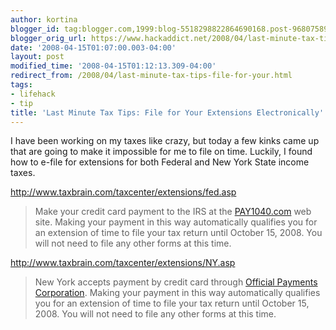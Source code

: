 ```yaml
---
author: kortina
blogger_id: tag:blogger.com,1999:blog-5518298822864690168.post-968075894094340486
blogger_orig_url: https://www.hackaddict.net/2008/04/last-minute-tax-tips-file-for-your.html
date: '2008-04-15T01:07:00.003-04:00'
layout: post
modified_time: '2008-04-15T01:12:13.309-04:00'
redirect_from: /2008/04/last-minute-tax-tips-file-for-your.html
tags:
- lifehack
- tip
title: 'Last Minute Tax Tips: File for Your Extensions Electronically'
---
```


I have been working on my taxes like crazy, but today a few kinks came up that are going to make it impossible for me to file on time.  Luckily, I found how to e-file for extensions for both Federal and New York State income taxes.



<a href="http://www.taxbrain.com/taxcenter/extensions/fed.asp">http://www.taxbrain.com/taxcenter/extensions/fed.asp</a>

<blockquote>Make your credit card payment to the IRS at the <a href="http://www.pay1040.com/taxbrain">PAY1040.com</a> web site. Making your payment in this way automatically qualifies you for an extension of time to file your tax return until October 15, 2008. You will not need to file any other forms at this time.</blockquote>



<a href="http://www.taxbrain.com/taxcenter/extensions/NY.asp">http://www.taxbrain.com/taxcenter/extensions/NY.asp</a>

<blockquote>New York accepts payment by credit card through <a href="http://www.officialpayments.com/taxbrain.jsp">Official Payments Corporation</a>. Making your payment in this way automatically qualifies you for an extension of time to file your tax return until October 15, 2008. You will not need to file any other forms at this time.</blockquote>